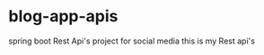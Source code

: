 # blog-app-apis
spring boot Rest Api's project for  social media 
<h>this is my Rest api's</h>

<img href="C:\Users\DELL\Downloads\api.jpg">


